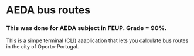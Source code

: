 # AEDA bus routes

### This was done for AEDA subject in FEUP. Grade = 90%.

This is a simpe terminal (CLI) aaaplication that lets you calculate bus routes in the city of Oporto-Portugal.

